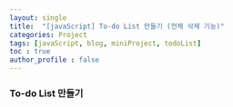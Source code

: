 ```yaml
---
layout: single
title:  "[javaScript] To-do List 만들기 (전체 삭제 기능)"
categories: Project
tags: [javaScript, blog, miniProject, todoList] 
toc : true
author_profile : false 
---
```


### To-do List 만들기
